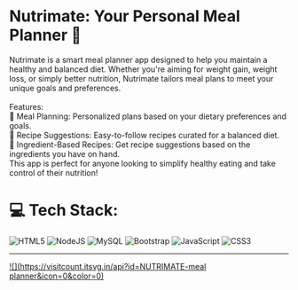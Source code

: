 # Nutrimate: Your Personal Meal Planner 🥗
Nutrimate is a smart meal planner app designed to help you maintain a healthy and balanced diet. Whether you're aiming for weight gain, weight loss, or simply better nutrition, Nutrimate tailors meal plans to meet your unique goals and preferences.<br><br>Features:<br>🍲 Meal Planning: Personalized plans based on your dietary preferences and goals.<br>📖 Recipe Suggestions: Easy-to-follow recipes curated for a balanced diet.<br>🥕 Ingredient-Based Recipes: Get recipe suggestions based on the ingredients you have on hand.<br>This app is perfect for anyone looking to simplify healthy eating and take control of their nutrition!


# 💻 Tech Stack:
![HTML5](https://img.shields.io/badge/html5-%23E34F26.svg?style=for-the-badge&logo=html5&logoColor=white) ![NodeJS](https://img.shields.io/badge/node.js-6DA55F?style=for-the-badge&logo=node.js&logoColor=white) ![MySQL](https://img.shields.io/badge/mysql-4479A1.svg?style=for-the-badge&logo=mysql&logoColor=white) ![Bootstrap](https://img.shields.io/badge/bootstrap-%238511FA.svg?style=for-the-badge&logo=bootstrap&logoColor=white) ![JavaScript](https://img.shields.io/badge/javascript-%23323330.svg?style=for-the-badge&logo=javascript&logoColor=%23F7DF1E) ![CSS3](https://img.shields.io/badge/css3-%231572B6.svg?style=for-the-badge&logo=css3&logoColor=white) 

---
[![](https://visitcount.itsvg.in/api?id=NUTRIMATE-meal planner&icon=0&color=0)](https://visitcount.itsvg.in)

<!-- Proudly created with GPRM ( https://gprm.itsvg.in ) -->
